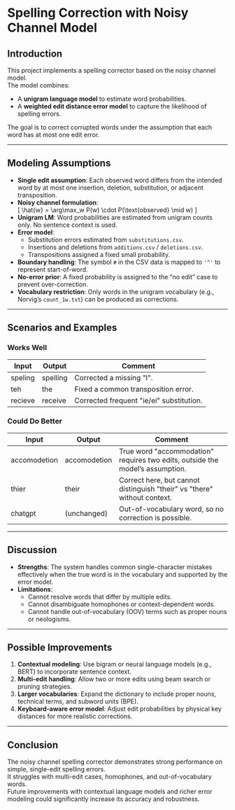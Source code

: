 # Spelling Correction with Noisy Channel Model

## Introduction
This project implements a spelling corrector based on the noisy channel model.  
The model combines:
- A **unigram language model** to estimate word probabilities.
- A **weighted edit distance error model** to capture the likelihood of spelling errors.

The goal is to correct corrupted words under the assumption that each word has at most one edit error.

---

## Modeling Assumptions
- **Single edit assumption**: Each observed word differs from the intended word by at most one insertion, deletion, substitution, or adjacent transposition.
- **Noisy channel formulation**:  
  \[
  \hat{w} = \arg\max_w P(w) \cdot P(\text{observed} \mid w)
  \]
- **Unigram LM**: Word probabilities are estimated from unigram counts only. No sentence context is used.
- **Error model**:  
  - Substitution errors estimated from `substitutions.csv`.  
  - Insertions and deletions from `additions.csv` / `deletions.csv`.  
  - Transpositions assigned a fixed small probability.  
- **Boundary handling**: The symbol `#` in the CSV data is mapped to `'^'` to represent start-of-word.
- **No-error prior**: A fixed probability is assigned to the “no edit” case to prevent over-correction.
- **Vocabulary restriction**: Only words in the unigram vocabulary (e.g., Norvig’s `count_1w.txt`) can be produced as corrections.

---

## Scenarios and Examples

### Works Well

| Input      | Output     | Comment |
|------------|------------|---------|
| speling    | spelling   | Corrected a missing "l". |
| teh        | the        | Fixed a common transposition error. |
| recieve    | receive    | Corrected frequent "ie/ei" substitution. |

### Could Do Better

| Input        | Output      | Comment |
|--------------|-------------|---------|
| accomodetion | accomodetion| True word "accommodation" requires two edits, outside the model’s assumption. |
| thier        | their       | Correct here, but cannot distinguish "their" vs "there" without context. |
| chatgpt      | (unchanged) | Out-of-vocabulary word, so no correction is possible. |

---

## Discussion
- **Strengths**: The system handles common single-character mistakes effectively when the true word is in the vocabulary and supported by the error model.
- **Limitations**:  
  - Cannot resolve words that differ by multiple edits.  
  - Cannot disambiguate homophones or context-dependent words.  
  - Cannot handle out-of-vocabulary (OOV) terms such as proper nouns or neologisms.  

---

## Possible Improvements
1. **Contextual modeling**: Use bigram or neural language models (e.g., BERT) to incorporate sentence context.
2. **Multi-edit handling**: Allow two or more edits using beam search or pruning strategies.
3. **Larger vocabularies**: Expand the dictionary to include proper nouns, technical terms, and subword units (BPE).
4. **Keyboard-aware error model**: Adjust edit probabilities by physical key distances for more realistic corrections.

---

## Conclusion
The noisy channel spelling corrector demonstrates strong performance on simple, single-edit spelling errors.  
It struggles with multi-edit cases, homophones, and out-of-vocabulary words.  
Future improvements with contextual language models and richer error modeling could significantly increase its accuracy and robustness.